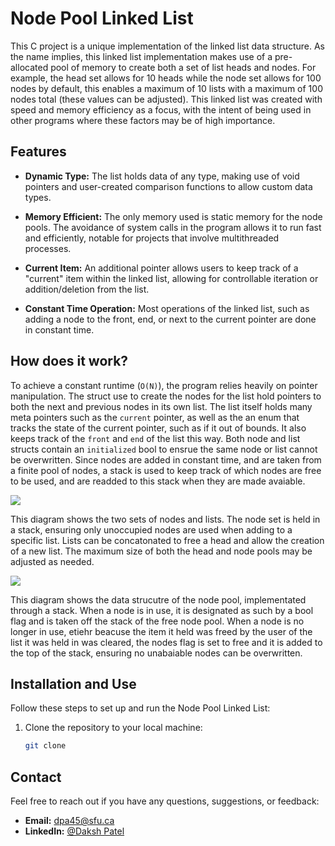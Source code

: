 # Node Pool Linked List

This C project is a unique implementation of the linked list data structure. As the name implies, this linked list implementation makes use of a pre-allocated pool of memory to create both a set of list heads and nodes. For example, the head set allows for 10 heads while the node set allows for 100 nodes by default, this enables a maximum of 10 lists with a maximum of 100 nodes total (these values can be adjusted). This linked list was created with speed and memory efficiency as a focus, with the intent of being used in other programs where these factors may be of high importance. 

## Features

- **Dynamic Type:** The list holds data of any type, making use of void pointers and user-created comparison functions to allow custom data types.

- **Memory Efficient:** The only memory used is static memory for the node pools. The avoidance of system calls in the program allows it to run fast and efficiently, notable for projects that involve multithreaded processes.

- **Current Item:** An additional pointer allows users to keep track of a "current" item within the linked list, allowing for controllable iteration or addition/deletion from the list.

- **Constant Time Operation:** Most operations of the linked list, such as adding a node to the front, end, or next to the current pointer are done in constant time.

## How does it work?

To achieve a constant runtime (`O(N)`), the program relies heavily on pointer manipulation. The struct use to create the nodes for the list hold pointers to both the next and previous nodes in its own list. The list itself holds many meta pointers such as the `current` pointer, as well as the an enum that tracks the state of the current pointer, such as if it out of bounds. It also keeps track of the `front` and `end` of the list this way. Both node and list structs contain an `initialized` bool to ensrue the same node or list cannot be overwritten. Since nodes are added in constant time, and are taken from a finite pool of nodes, a stack is used to keep track of which nodes are free to be used, and are readded to this stack when they are made avaiable.

![](images/.png)

This diagram shows the two sets of nodes and lists. The node set is held in a stack, ensuring only unoccupied nodes are used when adding to a specific list. Lists can be concatonated to free a head and allow the creation of a new list. The maximum size of both the head and node pools may be adjusted as needed.

![](images/.png)

This diagram shows the data strucutre of the node pool, implementated through a stack. When a node is in use, it is designated as such by a bool flag and is taken off the stack of the free node pool. When a node is no longer in use, etiehr beacuse the item it held was freed by the user of the list it was held in was cleared, the nodes flag is set to free and it is added to the top of the stack, ensuring no unabaiable nodes can be overwritten.

## Installation and Use

Follow these steps to set up and run the Node Pool Linked List:

1. Clone the repository to your local machine:

   ```bash
   git clone
   ```

## Contact

Feel free to reach out if you have any questions, suggestions, or feedback:

- **Email:** dpa45@sfu.ca
- **LinkedIn:** [@Daksh Patel](https://www.linkedin.com/in/daksh-patel-956622290/)